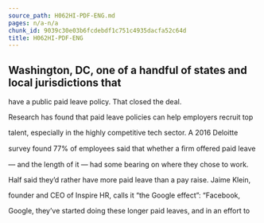 ```yaml
---
source_path: H062HI-PDF-ENG.md
pages: n/a-n/a
chunk_id: 9039c30e03b6fcdebdf1c751c4935dacfa52c64d
title: H062HI-PDF-ENG
---
```

## Washington, DC, one of a handful of states and local jurisdictions that

have a public paid leave policy. That closed the deal.

Research has found that paid leave policies can help employers recruit top

talent, especially in the highly competitive tech sector. A 2016 Deloitte

survey found 77% of employees said that whether a ﬁrm offered paid leave

— and the length of it — had some bearing on where they chose to work.

Half said they’d rather have more paid leave than a pay raise. Jaime Klein,

founder and CEO of Inspire HR, calls it “the Google effect”: “Facebook,

Google, they’ve started doing these longer paid leaves, and in an effort to
